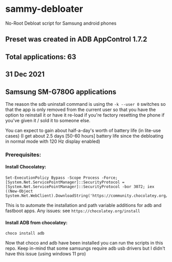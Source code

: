# sammy-debloater
No-Root Debloat script for Samsung android phones 


## Preset was created in ADB AppControl 1.7.2
## Total applications: 63
## 31 Dec 2021
## Samsung SM-G780G applications

The reason the sdb uninstall command is using the `-k --user 0` switches so that the app is only removed from the current user so that you have the option to reinstall it or have it re-load if you're factory resetting the phone if you've given it / sold it to someone else.

You can expect to gain about half-a-day's worth of battery life (in lite-use cases) (I get about 2.5 days [50-60 hours] battery life since the debloating in normal mode with 120 Hz display enabled)

### Prerequisites:

#### Install Chocolatey:
```
Set-ExecutionPolicy Bypass -Scope Process -Force; [System.Net.ServicePointManager]::SecurityProtocol = [System.Net.ServicePointManager]::SecurityProtocol -bor 3072; iex ((New-Object System.Net.WebClient).DownloadString('https://community.chocolatey.org/install.ps1'))
```
This is to automate the installation and path variable additions for adb and fastboot apps.
Any issues: see `https://chocolatey.org/install`

#### Install ADB from chocolatey:
```
choco install adb
```
Now that choco and adb have been installed you can run the scripts in this repo.
Keep in-mind that some samsungs require adb usb drivers but I didn't have this issue (using windows 11 pro)
